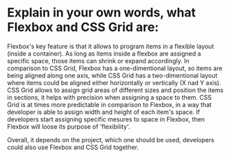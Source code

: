 # Explain in your own words, what Flexbox and CSS Grid are:

Flexbox's key feature is that it allows to program items in a flexible layout (inside a container). As long as items inside a flexbox are assigned a specific space, those items can shrink or expand accordingly. In comparison to CSS Grid, Flexbox has a one-dimentional layout, so items are being aligned along one axis, while CSS Grid has a two-dimentional layout where items could be aligned either horizontally or vertically (X nad  Y axis).
CSS Grid allows to assign grid areas of different sizes and position the items in sections, it helps with precision when assigning a space to them. CSS Grid is at times more predictable in comparison to Flexbox, in a way that developer is able to assign width and height of each item's space. If developers start assigning specific mesures to space in Flexbox, then Flexbox will loose its purpose of 'flexibility'.

Overall, it depends on the project, which one should be used, developers could also use Flexbox and CSS Grid together. 